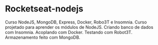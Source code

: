 # Rocketseat-nodejs
Curso NodeJS, MongoDB, Express, Docker, Robo3T e Insomnia.
Curso projetado para aprender os módulos de NodeJS.
Criando banco de dados com Insomnia.
Acoplando com Docker.
Testando com Robot3T.
Armazenamento feito com MongoDB.
